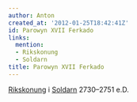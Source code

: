 ```yaml
---
author: Anton
created_at: '2012-01-25T18:42:41Z'
id: Parowyn XVII Ferkado
links:
  mention:
  - Rikskonung
  - Soldarn
title: Parowyn XVII Ferkado
---
```


[Rikskonung] i [Soldarn] 2730–2751 e.D.

  [Rikskonung]: Rikskonung
  [Soldarn]: Soldarn
